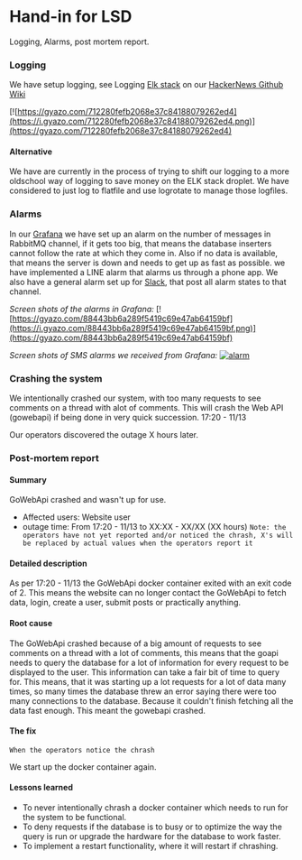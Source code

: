 Hand-in for LSD
==============
Logging, Alarms, post mortem report.

### Logging
We have setup logging, see Logging [Elk stack](139.59.157.29:5601) on our [HackerNews Github Wiki](https://github.com/DanielHauge/HackerNews-Grp8/wiki/ELK-Stack)

[![https://gyazo.com/712280fefb2068e37c84188079262ed4](https://i.gyazo.com/712280fefb2068e37c84188079262ed4.png)](https://gyazo.com/712280fefb2068e37c84188079262ed4)

#### Alternative
We have are currently in the process of trying to shift our logging to a more oldschool way of logging to save money on the ELK stack droplet. We have considered to just log to flatfile and use logrotate to manage those logfiles.

### Alarms
In our [Grafana](http://207.154.213.133:3000) we have set up an alarm on the number of messages in RabbitMQ channel, if it gets too big, that means the database inserters cannot follow the rate at which they come in. Also if no data is available, that means the server is down and needs to get up as fast as possible.
we have implemented a LINE alarm that alarms us through a phone app. We also have a general alarm set up for [Slack](https://slack.com/), that post all alarm states to that channel.

*Screen shots of the alarms in Grafana:*
[![https://gyazo.com/88443bb6a289f5419c69e47ab64159bf](https://i.gyazo.com/88443bb6a289f5419c69e47ab64159bf.png)](https://gyazo.com/88443bb6a289f5419c69e47ab64159bf)

*Screen shots of SMS alarms we received from Grafana:*
[![alarm](https://cdn.discordapp.com/attachments/352040342327132163/380309387551440896/image.png)](https://cdn.discordapp.com/attachments/352040342327132163/380309387551440896/image.png)

### Crashing the system
We intentionally crashed our system, with too many requests to see comments on a thread with alot of comments. This will crash the Web API (gowebapi) if being done in very quick succession. 17:20 - 11/13

Our operators discovered the outage X hours later.

### Post-mortem report

#### Summary
GoWebApi crashed and wasn't up for use.
- Affected users: Website user
- outage time: From 17:20 - 11/13 to XX:XX - XX/XX (XX hours)
```Note: the operators have not yet reported and/or noticed the chrash, X's will be replaced by actual values when the operators report it```
#### Detailed description
As per 17:20 - 11/13 the GoWebApi docker container exited with an exit code of 2. This means the website can no longer contact the GoWebApi to fetch data, login, create a user, submit posts or practically anything.

#### Root cause
The GoWebApi crashed because of a big amount of requests to see comments on a thread with a lot of comments, this means that the goapi needs to query the database for a lot of information for every request to be displayed to the user. This information can take a fair bit of time to query for. This means, that it was starting up a lot requests for a lot of data many times, so many times the database threw an error saying there were too many connections to the database. Because it couldn't finish fetching all the data fast enough. This meant the gowebapi crashed.

#### The fix
```When the operators notice the chrash```

We start up the docker container again.

#### Lessons learned

- To never intentionally chrash a docker container which needs to run for the system to be functional.
- To deny requests if the database is to busy or to optimize the way the query is run or upgrade the hardware for the database to work faster.
- To implement a restart functionality, where it will restart if chrashing.
